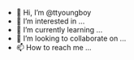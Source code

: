 - 👋 Hi, I’m @ttyoungboy
- 👀 I’m interested in ...
- 🌱 I’m currently learning ...
- 💞️ I’m looking to collaborate on ...
- 📫 How to reach me ...

<!---
ttyoungboy/ttyoungboy is a ✨ special ✨ repository because its `README.md` (this file) appears on your GitHub profile.
You can click the Preview link to take a look at your changes.
--->
